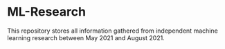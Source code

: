 # ML-Research

This repository stores all information gathered from independent machine learning research between May 2021 and August 2021.
